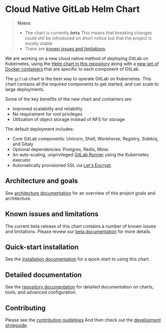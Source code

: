# Cloud Native GitLab Helm Chart

> **Notes**:
> * The chart is currently **beta** This means that breaking changes could still be introduced on short notice but that the project is mostly stable
> * There are [known issues and limitations](doc/architecture/beta.md#known-issues-and-limitations).


We are working on a new cloud native method of deploying GitLab on Kubernetes, using the [Helm chart in this repository](#helm-charts) along with a [new set of Docker containers](https://gitlab.com/gitlab-org/build/CNG) that are specific to each component of GitLab.

The `gitlab` chart is the best way to operate GitLab on Kubernetes. This chart contains all the required components to get started, and can scale to large deployments.

Some of the key benefits of the new chart and containers are:
* Improved scalability and reliability
* No requirement for root privileges
* Utilization of object storage instead of NFS for storage

The default deployment includes:

- Core GitLab components: Unicorn, Shell, Workhorse, Registry, Sidekiq, and Gitaly
- Optional dependencies: Postgres, Redis, Minio
- An auto-scaling, unprivileged [GitLab Runner](https://docs.gitlab.com/runner/) using the Kubernetes executor
- Automatically provisioned SSL via [Let's Encrypt](https://letsencrypt.org/).

## Architecture and goals

See [architecture documentation](doc/architecture/README.md) for an overview
of this project goals and architecture.

## Known issues and limitations

The current beta release of this chart contains a number of known issues and limitations. Please review our [beta documentation](doc/architecture/beta.md) for more details.

## Quick-start installation

See the [installation documentation](doc/installation/README.md) for a quick-start to using this chart.

## Detailed documentation

See the [repository documentation](doc/README.md) for detailed documentation on charts, tools, and advanced configuration.

## Contributing

Please see the [contribution guidelines](CONTRIBUTING.md)
And then check out the [development styleguide](doc/development/README.md).
